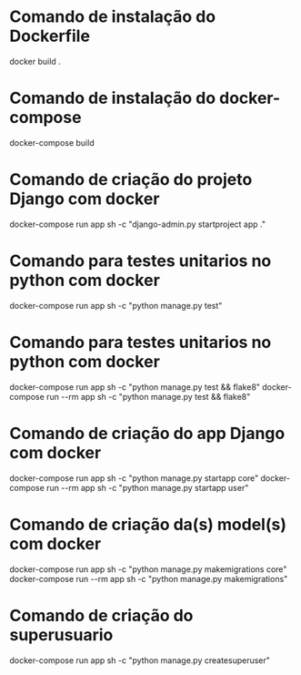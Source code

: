 # Comando de instalação do Dockerfile

docker build .

# Comando de instalação do docker-compose

docker-compose build

# Comando de criação do projeto Django com docker

docker-compose run app sh -c "django-admin.py startproject app ."

# Comando para testes unitarios no python com docker

docker-compose run app sh -c "python manage.py test"

# Comando para testes unitarios no python com docker

docker-compose run app sh -c "python manage.py test && flake8"
docker-compose run --rm app sh -c "python manage.py test && flake8"

# Comando de criação do app Django com docker

docker-compose run app sh -c "python manage.py startapp core"
docker-compose run --rm app sh -c "python manage.py startapp user"

# Comando de criação da(s) model(s) com docker

docker-compose run app sh -c "python manage.py makemigrations core"
docker-compose run --rm app sh -c "python manage.py makemigrations"

# Comando de criação do superusuario

docker-compose run app sh -c "python manage.py createsuperuser"
